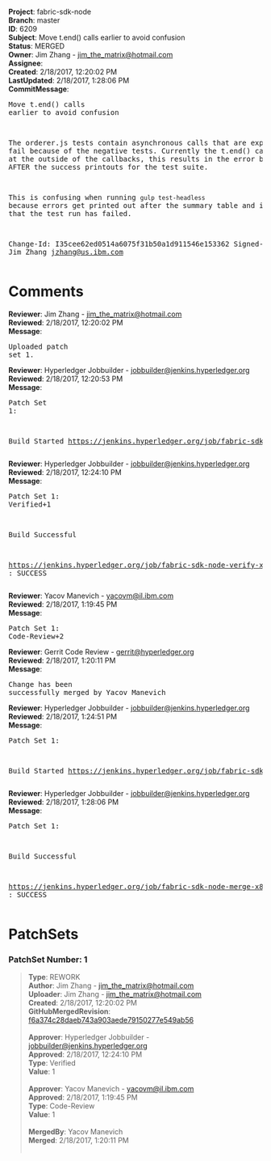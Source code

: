 <strong>Project</strong>: fabric-sdk-node<br><strong>Branch</strong>: master<br><strong>ID</strong>: 6209<br><strong>Subject</strong>: Move t.end() calls earlier to avoid confusion<br><strong>Status</strong>: MERGED<br><strong>Owner</strong>: Jim Zhang - jim_the_matrix@hotmail.com<br><strong>Assignee</strong>:<br><strong>Created</strong>: 2/18/2017, 12:20:02 PM<br><strong>LastUpdated</strong>: 2/18/2017, 1:28:06 PM<br><strong>CommitMessage</strong>:<br><pre>Move t.end() calls earlier to avoid confusion

The orderer.js tests contain asynchronous calls that are expected
to fail because of the negative tests. Currently the t.end() call
is placed at the outside of the callbacks, this results in the
error being printed AFTER the success printouts for the test suite.

This is confusing when running `gulp test-headless` because errors
get printed out after the summary table and it may appear that
the test run has failed.

Change-Id: I35cee62ed0514a6075f31b50a1d911546e153362
Signed-off-by: Jim Zhang <jzhang@us.ibm.com>
</pre><h1>Comments</h1><strong>Reviewer</strong>: Jim Zhang - jim_the_matrix@hotmail.com<br><strong>Reviewed</strong>: 2/18/2017, 12:20:02 PM<br><strong>Message</strong>: <pre>Uploaded patch set 1.</pre><strong>Reviewer</strong>: Hyperledger Jobbuilder - jobbuilder@jenkins.hyperledger.org<br><strong>Reviewed</strong>: 2/18/2017, 12:20:53 PM<br><strong>Message</strong>: <pre>Patch Set 1:

Build Started https://jenkins.hyperledger.org/job/fabric-sdk-node-verify-x86_64/503/</pre><strong>Reviewer</strong>: Hyperledger Jobbuilder - jobbuilder@jenkins.hyperledger.org<br><strong>Reviewed</strong>: 2/18/2017, 12:24:10 PM<br><strong>Message</strong>: <pre>Patch Set 1: Verified+1

Build Successful 

https://jenkins.hyperledger.org/job/fabric-sdk-node-verify-x86_64/503/ : SUCCESS</pre><strong>Reviewer</strong>: Yacov Manevich - yacovm@il.ibm.com<br><strong>Reviewed</strong>: 2/18/2017, 1:19:45 PM<br><strong>Message</strong>: <pre>Patch Set 1: Code-Review+2</pre><strong>Reviewer</strong>: Gerrit Code Review - gerrit@hyperledger.org<br><strong>Reviewed</strong>: 2/18/2017, 1:20:11 PM<br><strong>Message</strong>: <pre>Change has been successfully merged by Yacov Manevich</pre><strong>Reviewer</strong>: Hyperledger Jobbuilder - jobbuilder@jenkins.hyperledger.org<br><strong>Reviewed</strong>: 2/18/2017, 1:24:51 PM<br><strong>Message</strong>: <pre>Patch Set 1:

Build Started https://jenkins.hyperledger.org/job/fabric-sdk-node-merge-x86_64/150/</pre><strong>Reviewer</strong>: Hyperledger Jobbuilder - jobbuilder@jenkins.hyperledger.org<br><strong>Reviewed</strong>: 2/18/2017, 1:28:06 PM<br><strong>Message</strong>: <pre>Patch Set 1:

Build Successful 

https://jenkins.hyperledger.org/job/fabric-sdk-node-merge-x86_64/150/ : SUCCESS</pre><h1>PatchSets</h1><h3>PatchSet Number: 1</h3><blockquote><strong>Type</strong>: REWORK<br><strong>Author</strong>: Jim Zhang - jim_the_matrix@hotmail.com<br><strong>Uploader</strong>: Jim Zhang - jim_the_matrix@hotmail.com<br><strong>Created</strong>: 2/18/2017, 12:20:02 PM<br><strong>GitHubMergedRevision</strong>: [f6a374c28daeb743a903aede79150277e549ab56](https://github.com/hyperledger-gerrit-archive/fabric-sdk-node/commit/f6a374c28daeb743a903aede79150277e549ab56)<br><br><strong>Approver</strong>: Hyperledger Jobbuilder - jobbuilder@jenkins.hyperledger.org<br><strong>Approved</strong>: 2/18/2017, 12:24:10 PM<br><strong>Type</strong>: Verified<br><strong>Value</strong>: 1<br><br><strong>Approver</strong>: Yacov Manevich - yacovm@il.ibm.com<br><strong>Approved</strong>: 2/18/2017, 1:19:45 PM<br><strong>Type</strong>: Code-Review<br><strong>Value</strong>: 1<br><br><strong>MergedBy</strong>: Yacov Manevich<br><strong>Merged</strong>: 2/18/2017, 1:20:11 PM<br><br></blockquote>